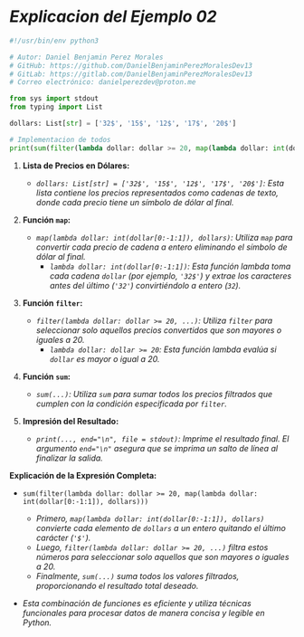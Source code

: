 <!-- Autor: Daniel Benjamin Perez Morales -->
<!-- GitHub: https://github.com/DanielBenjaminPerezMoralesDev13 -->
<!-- GitLab: https://gitlab.com/DanielBenjaminPerezMoralesDev13 -->
<!-- Correo electrónico: danielperezdev@proton.me -->

# ***Explicacion del Ejemplo 02***

```python
#!/usr/bin/env python3

# Autor: Daniel Benjamin Perez Morales
# GitHub: https://github.com/DanielBenjaminPerezMoralesDev13
# GitLab: https://gitlab.com/DanielBenjaminPerezMoralesDev13
# Correo electrónico: danielperezdev@proton.me

from sys import stdout
from typing import List

dollars: List[str] = ['32$', '15$', '12$', '17$', '20$']

# Implementacion de todos
print(sum(filter(lambda dollar: dollar >= 20, map(lambda dollar: int(dollar[0:-1:1]), dollars))),end="\n", file = stdout)
```

1. **Lista de Precios en Dólares:**
   - *`dollars: List[str] = ['32$', '15$', '12$', '17$', '20$']`: Esta lista contiene los precios representados como cadenas de texto, donde cada precio tiene un símbolo de dólar al final.*

2. **Función `map`:**
   - *`map(lambda dollar: int(dollar[0:-1:1]), dollars)`: Utiliza `map` para convertir cada precio de cadena a entero eliminando el símbolo de dólar al final.*
     - *`lambda dollar: int(dollar[0:-1:1])`: Esta función lambda toma cada cadena `dollar` (por ejemplo, `'32$'`) y extrae los caracteres antes del último (`'32'`) convirtiéndolo a entero (`32`).*

3. **Función `filter`:**
   - *`filter(lambda dollar: dollar >= 20, ...)`: Utiliza `filter` para seleccionar solo aquellos precios convertidos que son mayores o iguales a 20.*
     - *`lambda dollar: dollar >= 20`: Esta función lambda evalúa si `dollar` es mayor o igual a 20.*

4. **Función `sum`:**
   - *`sum(...)`: Utiliza `sum` para sumar todos los precios filtrados que cumplen con la condición especificada por `filter`.*

5. **Impresión del Resultado:**
   - *`print(..., end="\n", file = stdout)`: Imprime el resultado final. El argumento `end="\n"` asegura que se imprima un salto de línea al finalizar la salida.*

**Explicación de la Expresión Completa:**

- `sum(filter(lambda dollar: dollar >= 20, map(lambda dollar: int(dollar[0:-1:1]), dollars)))`
  - *Primero, `map(lambda dollar: int(dollar[0:-1:1]), dollars)` convierte cada elemento de `dollars` a un entero quitando el último carácter (`'$'`).*
  - *Luego, `filter(lambda dollar: dollar >= 20, ...)` filtra estos números para seleccionar solo aquellos que son mayores o iguales a 20.*
  - *Finalmente, `sum(...)` suma todos los valores filtrados, proporcionando el resultado total deseado.*

- *Esta combinación de funciones es eficiente y utiliza técnicas funcionales para procesar datos de manera concisa y legible en Python.*
